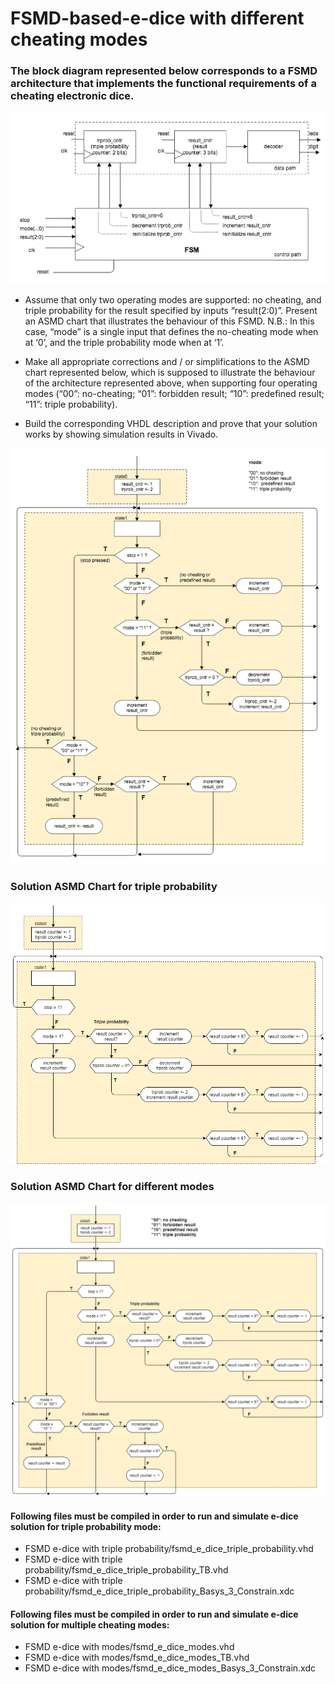 # FSMD-based-e-dice with different cheating modes

### The block diagram represented below corresponds to a FSMD architecture that implements the functional requirements of a cheating electronic dice.

![FSMD](https://github.com/deivyka/SHC4300/blob/master/IMAGES/w2d2%20FSMD%20e-dice%20Jose.png)

- Assume that only two operating modes are supported: no cheating, and triple probability for the result specified by inputs “result(2:0)”. Present an ASMD chart that illustrates the behaviour of this FSMD. N.B.: In this case, “mode” is a single input that defines the no-cheating mode when at ‘0’, and the triple probability mode when at ‘1’.

- Make all appropriate corrections and / or simplifications to the ASMD chart represented below, which is supposed to illustrate the behaviour of the architecture represented above, when supporting four operating modes (“00”: no-cheating; “01”: forbidden result; “10”: predefined result; “11”: triple probability).  

- Build the corresponding VHDL description and prove that your solution works by showing simulation results in Vivado.

![ASMD Chart](https://github.com/deivyka/SHC4300/blob/master/IMAGES/w2d2%20ASMD%20e-dice%20Jose.png)


### Solution ASMD Chart for triple probability
![ASMD Chart](https://github.com/deivyka/SHC4300/blob/master/IMAGES/w2d2%20ASMD%20e-dice%20with%20triple%20prob.png)

### Solution ASMD Chart for different modes
![ASMD Chart](https://github.com/deivyka/SHC4300/blob/master/IMAGES/w2d2%20ASMD%20e-dice%20with%20modes.png)

#### Following files must be compiled in order to run and simulate e-dice solution for triple probability mode:

- FSMD e-dice with triple probability/fsmd_e_dice_triple_probability.vhd
- FSMD e-dice with triple probability/fsmd_e_dice_triple_probability_TB.vhd
- FSMD e-dice with triple probability/fsmd_e_dice_triple_probability_Basys_3_Constrain.xdc

#### Following files must be compiled in order to run and simulate e-dice solution for multiple cheating modes:

- FSMD e-dice with modes/fsmd_e_dice_modes.vhd
- FSMD e-dice with modes/fsmd_e_dice_modes_TB.vhd
- FSMD e-dice with modes/fsmd_e_dice_modes_Basys_3_Constrain.xdc
